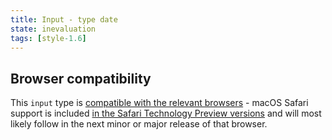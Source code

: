 ```yaml
---
title: Input - type date
state: inevaluation
tags: [style-1.6]
---
```


## Browser compatibility

This `input` type is [compatible with the relevant browsers](https://caniuse.com/input-datetime) - macOS Safari support is included [in the Safari Technology Preview versions](https://bugs.webkit.org/show_bug.cgi?id=119175#c20) and will most likely follow in the next minor or major release of that browser.

[inspirational sources for this page]: # "https://www.uiguideline.com/components/date-picker"
